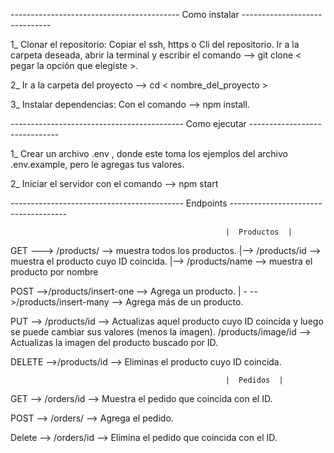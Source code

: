  ------------------------------------------  Como instalar ------------------------------

1_ Clonar el repositorio: Copiar el ssh, https o Cli del repositorio. Ir a la carpeta deseada, abrir la terminal y escribir el comando --> git clone < pegar la opción que elegiste >.

2_ Ir a la carpeta del proyecto --> cd < nombre_del_proyecto >

3_ Instalar dependencias: Con el comando --> npm install.


------------------------------------------- Como ejecutar ------------------------------

1_ Crear un archivo .env , donde este toma los ejemplos del archivo .env.example, pero le agregas tus valores.

2_ Iniciar el servidor con el comando --> npm start

------------------------------------------- Endpoints -------------------------------------

                                                    |  Productos  |

GET --->  /products/ -->     muestra todos los productos.
        |-->  /products/id -->  muestra el producto cuyo ID coincida.
        |--> /products/name --> muestra el producto por nombre

POST -->/products/insert-one --> Agrega un producto.
        | - -->/products/insert-many --> Agrega más de un producto.

PUT --> /products/id --> Actualizas aquel producto cuyo ID coincida y  luego se puede cambiar sus valores (menos la imagen).
                /products/image/id --> Actualizas la imagen del producto buscado por ID.

DELETE -->/products/id --> Eliminas el producto cuyo ID coincida.

                                                    |  Pedidos  |

GET --> /orders/id --> Muestra el pedido que coincida con el ID.

POST --> /orders/ --> Agrega el pedido.

Delete --> /orders/id --> Elimina el pedido que coincida con el ID.